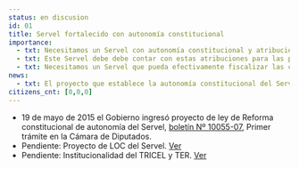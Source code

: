 ```yaml
---
status: en discusion
id: 01
title: Servel fortalecido con autonomía constitucional
importance:
  - txt: Necesitamos un Servel con autonomía constitucional y atribuciones de fiscalización, dotación de personal y presupuesto adecuado para cumplir su rol.
  - txt: Este Servel debe debe contar con estas atribuciones para las próximas elecciones municipales.
  - txt: Necesitamos un Servel que pueda efectivamente fiscalizar las campañas electorales y su financiamiento.
news:
  - txt: El proyecto que establece la autonomía constitucional del Servel fue aprobado por la Comisión de Constitución de la Cámara y será votado próximamente en la Sala.
citizens_cnt: [0,0,0]
---
```


* 19 de mayo de 2015 el Gobierno ingresó proyecto de ley de Reforma constitucional de autonomía del Servel, [boletín Nº 10055-07](http://camara.cl/pley/pley_detalle.aspx?prmID=10478&prmBL=10055-07), Primer trámite en la Cámara de Diputados.
* Pendiente: Proyecto de LOC del Servel. [Ver](http://www.agendadeprobidad.gob.cl/?ver=2291)
* Pendiente: Institucionalidad del TRICEL y TER. [Ver](http://www.agendadeprobidad.gob.cl/?ver=2288)